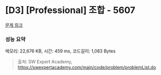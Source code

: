 # [D3] [Professional] 조합 - 5607 

[문제 링크](https://swexpertacademy.com/main/code/problem/problemDetail.do?contestProbId=AWXGKdbqczEDFAUo) 

### 성능 요약

메모리: 22,676 KB, 시간: 459 ms, 코드길이: 1,083 Bytes



> 출처: SW Expert Academy, https://swexpertacademy.com/main/code/problem/problemList.do